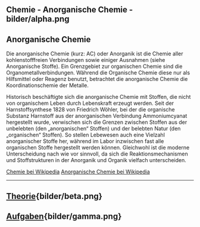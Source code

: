 
Chemie - Anorganische Chemie - bilder/alpha.png
---
## Anorganische Chemie

Die anorganische Chemie (kurz: AC) oder Anorganik ist die Chemie aller kohlenstofffreien Verbindungen sowie einiger Ausnahmen (siehe Anorganische Stoffe). Ein Grenzgebiet zur organischen Chemie sind die Organometallverbindungen. Während die Organische Chemie diese nur als Hilfsmittel oder Reagenz benutzt, betrachtet die anorganische Chemie die Koordinationschemie der Metalle.

Historisch beschäftigte sich die anorganische Chemie mit Stoffen, die nicht von organischem Leben durch Lebenskraft erzeugt werden. Seit der Harnstoffsynthese 1828 von Friedrich Wöhler, bei der die organische Substanz Harnstoff aus der anorganischen Verbindung Ammoniumcyanat hergestellt wurde, verwischen sich die Grenzen zwischen Stoffen aus der unbelebten (den „anorganischen“ Stoffen) und der belebten Natur (den „organischen“ Stoffen). So stellen Lebewesen auch eine Vielzahl anorganischer Stoffe her, während im Labor inzwischen fast alle organischen Stoffe hergestellt werden können. Gleichwohl ist die moderne Unterscheidung nach wie vor sinnvoll, da sich die Reaktionsmechanismen und Stoffstrukturen in der Anorganik und Organik vielfach unterscheiden.

[Chemie bei Wikipedia](https://de.wikipedia.org/wiki/Chemie)
[Anorganische Chemie bei Wikipedia](https://de.wikipedia.org/wiki/Anorganische_Chemie)

---
## [Theorie](theorie.md){bilder/beta.png}
## [Aufgaben](aufgaben.md){bilder/gamma.png}
